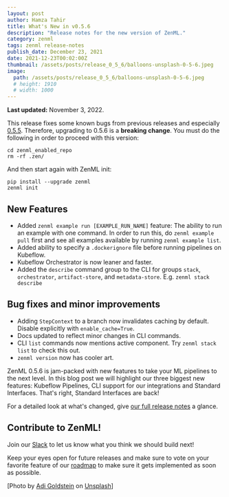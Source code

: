 ```yaml
---
layout: post
author: Hamza Tahir
title: What's New in v0.5.6
description: "Release notes for the new version of ZenML."
category: zenml
tags: zenml release-notes
publish_date: December 23, 2021
date: 2021-12-23T00:02:00Z
thumbnail: /assets/posts/release_0_5_6/balloons-unsplash-0-5-6.jpeg
image:
  path: /assets/posts/release_0_5_6/balloons-unsplash-0-5-6.jpeg
  # height: 1910
  # width: 1000
---
```


**Last updated:** November 3, 2022.

This release fixes some known bugs from previous releases and especially [0.5.5](2021-12-13-zero-five-five-release.md). Therefore, upgrading to 0.5.6 is a **breaking change**. You must do the following in order to proceed with this version:

```
cd zenml_enabled_repo
rm -rf .zen/
```

And then start again with ZenML init:

```
pip install --upgrade zenml
zenml init
```

## New Features
* Added `zenml example run [EXAMPLE_RUN_NAME]` feature: The ability to run an example with one command. In order to run this, do `zenml example pull` first and see all examples available by running `zenml example list`.
* Added ability to specify a `.dockerignore` file before running pipelines on Kubeflow.
* Kubeflow Orchestrator is now leaner and faster. 
* Added the `describe` command group to the CLI for groups `stack`, `orchestrator`, `artifact-store`, and `metadata-store`. E.g. `zenml stack describe`

## Bug fixes and minor improvements
* Adding `StepContext` to a branch now invalidates caching by default. Disable explicitly with `enable_cache=True`.
* Docs updated to reflect minor changes in CLI commands.
* CLI `list` commands now mentions active component. Try `zenml stack list` to check this out.
* `zenml version` now has cooler art.

ZenML 0.5.6 is jam-packed with new features to take your ML pipelines to the next level. In this blog post we will 
highlight our three biggest new features: Kubeflow Pipelines, CLI support for our integrations and Standard Interfaces. That's right, Standard Interfaces are back!

For a detailed look at what's changed, give [our full release
notes](https://github.com/zenml-io/zenml/releases/tag/0.5.6) a glance.

## Contribute to ZenML!

Join our [Slack](https://zenml.io/slack-invite/) to let us know what you think we should build next!

Keep your eyes open for future releases and make sure to vote on your favorite feature of our [roadmap](https://zenml.io/roadmap) to make sure it gets implemented as soon as possible.

[Photo by <a href="https://unsplash.com/@adigold1?utm_source=unsplash&utm_medium=referral&utm_content=creditCopyText">Adi Goldstein</a> on <a href="https://unsplash.com/?utm_source=unsplash&utm_medium=referral&utm_content=creditCopyText">Unsplash</a>]
  